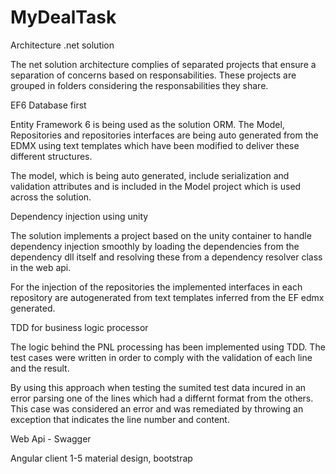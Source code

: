 # MyDealTask

Architecture .net solution

The net solution architecture complies of separated projects that ensure a separation of concerns based on responsabilities. These projects are grouped in folders considering the responsabilities they share.

EF6 Database first

Entity Framework 6 is being used as the solution ORM. The Model, Repositories and repositories interfaces are being auto generated from the EDMX using text templates which have been modified to deliver these different structures.

The model, which is being auto generated, include serialization and validation attributes and is included in the Model project which is used across the solution.

Dependency injection using unity

The solution implements a project based on the unity container to handle dependency injection smoothly by loading the dependencies from the dependency dll itself and resolving these from a dependency resolver class in the web api.

For the injection of the repositories the implemented interfaces in each repository are autogenerated from text templates inferred from the EF edmx generated.

TDD for business logic processor

The logic behind the PNL processing has been implemented using TDD. The test cases were written in order to comply with the validation of each line and the result. 

By using this approach when testing the sumited test data incured in an error parsing one of the lines which had a differnt format from the others. This case was considered an error and was remediated by throwing an exception that indicates the line number and content.

Web Api - Swagger

Angular client 1-5 material design, bootstrap
